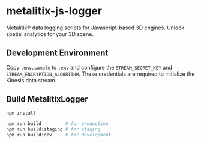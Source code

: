 # metalitix-js-logger
Metalitix® data logging scripts for Javascript-based 3D engines. Unlock spatial analytics for your 3D scene.

## Development Environment

Copy `.env.sample` to `.env` and configure the `STREAM_SECRET_KEY` and `STREAM_ENCRYPTION_ALGORITHM`.
These credentials are required to initialize the Kinesis data stream.

## Build MetalitixLogger

```bash
npm install

npm run build         # for production
npm run build:staging # for staging
npm run build:dev     # for development
```
